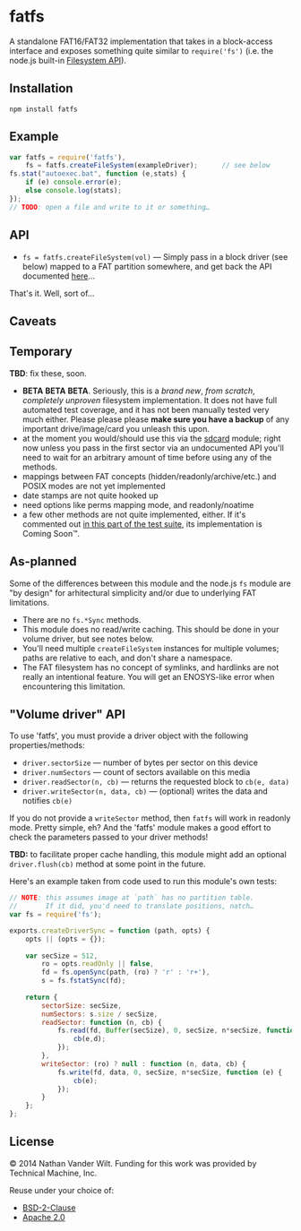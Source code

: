 # fatfs

A standalone FAT16/FAT32 implementation that takes in a block-access interface and exposes something quite similar to `require('fs')` (i.e. the node.js built-in [Filesystem API](http://nodejs.org/api/fs.html)).

## Installation

`npm install fatfs`

## Example

```js
var fatfs = require('fatfs'),
    fs = fatfs.createFileSystem(exampleDriver);      // see below
fs.stat("autoexec.bat", function (e,stats) {
    if (e) console.error(e);
    else console.log(stats);
});
// TODO: open a file and write to it or something…
```

## API

* `fs = fatfs.createFileSystem(vol)` — Simply pass in a block driver (see below) mapped to a FAT partition somewhere, and get back the API documented [here](http://nodejs.org/api/fs.html)…

That's it. Well, sort of…


## Caveats

## Temporary

**TBD**: fix these, soon.

* **BETA** **BETA** **BETA**. Seriously, this is a *brand new*, *from scratch*, *completely unproven* filesystem implementation. It does not have full automated test coverage, and it has not been manually tested very much either. Please please please **make sure you have a backup** of any important drive/image/card you unleash this upon.
* at the moment you would/should use this via the [sdcard](https://github.com/natevw/tessel-sdcard) module; right now unless you pass in the first sector via an undocumented API you'll need to wait for an arbitrary amount of time before using any of the methods.
* mappings between FAT concepts (hidden/readonly/archive/etc.) and POSIX modes are not yet implemented
* date stamps are not quite hooked up
* need options like perms mapping mode, and readonly/noatime
* a few other methods are not quite implemented, either. If it's commented out [in this part of the test suite](https://github.com/natevw/fatfs/blob/master/test.js#L22), its implementation is Coming Soon™.


## As-planned

Some of the differences between this module and the node.js `fs` module are "by design" for arhitectural simplicity and/or due to underlying FAT limitations.

* There are no `fs.*Sync` methods.
* This module does no read/write caching. This should be done in your volume driver, but see notes below.
* You'll need multiple `createFileSystem` instances for multiple volumes; paths are relative to each, and don't share a namespace.
* The FAT filesystem has no concept of symlinks, and hardlinks are not really an intentional feature. You will get an ENOSYS-like error when encountering this limitation.


## "Volume driver" API

To use 'fatfs', you must provide a driver object with the following properties/methods:

* `driver.sectorSize` — number of bytes per sector on this device
* `driver.numSectors` — count of sectors available on this media
* `driver.readSector(n, cb)` — returns the requested block to `cb(e, data)`
* `driver.writeSector(n, data, cb)` — (optional) writes the data and notifies `cb(e)`

If you do not provide a `writeSector` method, then `fatfs` will work in readonly mode. Pretty simple, eh? And the 'fatfs' module makes a good effort to check the parameters passed to your driver methods!

**TBD:** to facilitate proper cache handling, this module might add an optional `driver.flush(cb)` method at some point in the future.

Here's an example taken from code used to run this module's own tests:

```js
// NOTE: this assumes image at `path` has no partition table.
//       If it did, you'd need to translate positions, natch…
var fs = require('fs');

exports.createDriverSync = function (path, opts) {
    opts || (opts = {});
    
    var secSize = 512,
        ro = opts.readOnly || false,
        fd = fs.openSync(path, (ro) ? 'r' : 'r+'),
        s = fs.fstatSync(fd);
    
    return {
        sectorSize: secSize,
        numSectors: s.size / secSize,
        readSector: function (n, cb) {
            fs.read(fd, Buffer(secSize), 0, secSize, n*secSize, function (e,n,d) {
                cb(e,d);
            });
        },
        writeSector: (ro) ? null : function (n, data, cb) {
            fs.write(fd, data, 0, secSize, n*secSize, function (e) {
                cb(e);
            });
        }
    };
};
```


## License

© 2014 Nathan Vander Wilt.
Funding for this work was provided by Technical Machine, Inc.

Reuse under your choice of:

* [BSD-2-Clause](http://opensource.org/licenses/BSD-2-Clause)
* [Apache 2.0](http://www.apache.org/licenses/LICENSE-2.0.html)